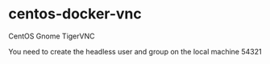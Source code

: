 # centos-docker-vnc
CentOS Gnome TigerVNC

You need to create the headless user and group on the local machine
54321
